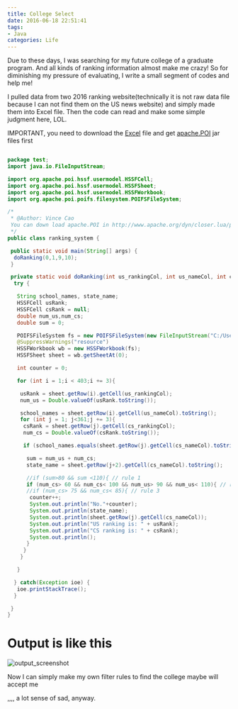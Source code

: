 ```yaml
---
title: College Select
date: 2016-06-18 22:51:41
tags:
- Java
categories: Life
---
```

Due to these days, I was searching for my future college of a graduate program. And all kinds of ranking information almost make me crazy! So for diminishing my pressure of evaluating, I write a small segment of codes and help me!

I pulled data from two 2016 ranking website(technically it is not raw data file because I can not find them on the US news website) and simply made them into Excel file. Then the code can read and make some simple judgment here, LOL.

IMPORTANT, you need to download the [Excel](https://drive.google.com/file/d/0Bx1Bvt5syJbqblh4dUJpWEdlRUE/view?usp=sharing "Excel file") file and get [apache.POI](http://www.apache.org/dyn/closer.lua/poi/release/bin/poi-bin-3.14.zip "apache.POI") jar files first
<!--more-->

``` java

package test;
import java.io.FileInputStream;

import org.apache.poi.hssf.usermodel.HSSFCell;
import org.apache.poi.hssf.usermodel.HSSFSheet;
import org.apache.poi.hssf.usermodel.HSSFWorkbook;
import org.apache.poi.poifs.filesystem.POIFSFileSystem;

/*
 * @Author: Vince Cao
 You can down load apache.POI in http://www.apache.org/dyn/closer.lua/poi/release/bin/poi-bin-3.14.zip
 */
public class ranking_system {

 public static void main(String[] args) {
  doRanking(0,1,9,10);
 }

 private static void doRanking(int us_rankingCol, int us_nameCol, int cs_rankingCol, int cs_nameCol){
  try {

   String school_names, state_name;
   HSSFCell usRank;
   HSSFCell csRank = null;
   double num_us,num_cs;
   double sum = 0;

   POIFSFileSystem fs = new POIFSFileSystem(new FileInputStream("C:/Users/qq234/Desktop/US_ranking.xls"));
   @SuppressWarnings("resource")
   HSSFWorkbook wb = new HSSFWorkbook(fs);
   HSSFSheet sheet = wb.getSheetAt(0);

   int counter = 0;

   for (int i = 1;i < 403;i += 3){

    usRank = sheet.getRow(i).getCell(us_rankingCol);
    num_us = Double.valueOf(usRank.toString());

    school_names = sheet.getRow(i).getCell(us_nameCol).toString();
    for (int j = 1; j<361;j += 3){
     csRank = sheet.getRow(j).getCell(cs_rankingCol);
     num_cs = Double.valueOf(csRank.toString());

     if (school_names.equals(sheet.getRow(j).getCell(cs_nameCol).toString())){

      sum = num_us + num_cs;
      state_name = sheet.getRow(j+2).getCell(cs_nameCol).toString();

      //if (sum>80 && sum <110){ // rule 1
      if (num_cs> 60 && num_cs< 100 && num_us> 90 && num_us< 110){ // rule 2
      //if (num_cs> 75 && num_cs< 85){ // rule 3
       counter++;
       System.out.println("No."+counter);
       System.out.println(state_name);
       System.out.println(sheet.getRow(j).getCell(cs_nameCol));
       System.out.println("US ranking is: " + usRank);
       System.out.println("CS ranking is: " + csRank);
       System.out.println();
      }
     }
    }

   }

  } catch(Exception ioe) {
   ioe.printStackTrace();
  }

 }
}
```

# Output is like this

![](http://i.imgur.com/79Lw0XW.png 'output_screenshot')

Now I can simply make my own filter rules to find the college maybe will accept me

,,,, a lot sense of sad, anyway.
